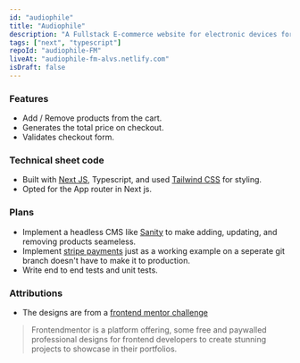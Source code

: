 ```yaml
---
id: "audiophile"
title: "Audiophile"
description: "A Fullstack E-commerce website for electronic devices for audio"
tags: ["next", "typescript"]
repoId: "audiophile-FM"
liveAt: "audiophile-fm-alvs.netlify.com"
isDraft: false
---
```


### Features

-   Add / Remove products from the cart.
-   Generates the total price on checkout.
-   Validates checkout form.

### Technical sheet code

-   Built with [Next JS](https://nextjs.org/), Typescript, and used [Tailwind CSS](https://tailwindcss.com/) for styling.
-   Opted for the App router in Next js.

### Plans

-   Implement a headless CMS like [Sanity](https://sanity.io/) to make adding, updating, and removing products seameless.
-   Implement [stripe payments](https://stripe.com/) just as a working example on a seperate git branch doesn't have to make it to production.
-   Write end to end tests and unit tests.

### Attributions

-   The designs are from a [frontend mentor challenge](https://www.frontendmentor.io/challenges/audiophile-ecommerce-website-C8cuSd_wx)

> Frontendmentor is a platform offering, some free and paywalled professional designs for frontend developers to create stunning projects to showcase in their portfolios.
